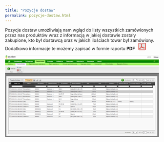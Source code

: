 ```yaml
---
title: "Pozycje dostaw"
permalink: pozycje-dostaw.html
---
```

Pozycje dostaw umożliwiają nam wgląd do listy wszystkich zamówionych przez nas produktów wraz z informacją w jakiej dostawie zostały zakupione, kto był dostawcą oraz w jakich ilościach towar był zamówiony. Dodatkowo informacje te możemy zapisać w formie raportu **PDF** &nbsp; ![](/images/PDF.png)

[![](/images/Zaopatrzenie-%20pozycje%20dostaw.png)](/images/Zaopatrzenie-%20pozycje%20dostaw.png)

